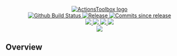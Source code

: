 <p align="center">
    <a href="https://github.com/ActionsToolbox/">
        <img src="https://cdn.wolfsoftware.com/assets/images/github/organisations/actionstoolbox/black-and-white-circle-256.png" alt="ActionsToolbox logo" />
    </a>
    <br />
    <a href="https://github.com/ActionsToolbox/container-framework-actions/actions/workflows/ci.yml">
        <img src="https://img.shields.io/github/workflow/status/ActionsToolbox/container-framework-actions/ci/master?style=for-the-badge" alt="Github Build Status">
    </a>
    <a href="https://github.com/ActionsToolbox/container-framework-actions/releases/latest">
        <img src="https://img.shields.io/github/v/release/ActionsToolbox/container-framework-actions?color=blue&label=Latest%20Release&style=for-the-badge" alt="Release">
    </a>
    <a href="https://github.com/ActionsToolbox/container-framework-actions/releases/latest">
        <img src="https://img.shields.io/github/commits-since/ActionsToolbox/container-framework-actions/latest.svg?color=blue&style=for-the-badge" alt="Commits since release">
    </a>
    <br />
    <a href=".github/CODE_OF_CONDUCT.md">
        <img src="https://img.shields.io/badge/Code%20of%20Conduct-blue?style=for-the-badge" />
    </a>
    <a href=".github/CONTRIBUTING.md">
        <img src="https://img.shields.io/badge/Contributing-blue?style=for-the-badge" />
    </a>
    <a href=".github/SECURITY.md">
        <img src="https://img.shields.io/badge/Report%20Security%20Concern-blue?style=for-the-badge" />
    </a>
    <a href="https://github.com/ActionsToolbox/container-framework-actions/issues">
        <img src="https://img.shields.io/badge/Get%20Support-blue?style=for-the-badge" />
    </a>
    <br />
    <a href="https://wolfsoftware.com/">
        <img src="https://img.shields.io/badge/Created%20by%20Wolf%20Software-blue?style=for-the-badge" />
    </a>
</p>

## Overview
